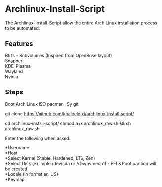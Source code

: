 # Archlinux-Install-Script

The Archlinux-Install-Script allow the entire Arch Linux installation process to be automated.


## Features
Btrfs - Subvolumes (Inspired from OpenSuse layout)  
Snapper  
KDE-Plasma  
Wayland  
Nvidia



## Steps

Boot Arch Linux ISO
pacman -Sy git

git clone https://github.com/khaleeldtxi/archlinux-install-script/

cd archlinux-install-script/
chmod a+x archlinux_raw.sh && sh archlinux_raw.sh

Enter the following when asked:

*Username\
*Host\
*Select Kernel (Stable, Hardened, LTS, Zen)\
*Select Disk (example /dev/sda or /dev/nvmeon1) - EFI & Root parition will be created\
*Locale (in format en_US)  
*Keymap
